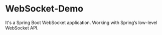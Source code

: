 # WebSocket-Demo
It's a Spring Boot WebSocket application. Working with Spring’s low-level WebSocket API.
